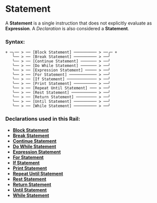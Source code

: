 
# Statement

A **Statement** is a single instruction that does
not explicitly evaluate as **Expression**.
A *Declaration* is also considered a **Statement**.

### Syntax:

    + ─╮── > ── [Block Statement] ────────── > ──╭─ +
       ╰── > ── [Break Statement] ────────── > ──╯
       ╰── > ── [Continue Statement] ─────── > ──╯
       ╰── > ── [Do While Statement] ─────── > ──╯
       ╰── > ── [Expression Statement] ───── > ──╯
       ╰── > ── [For Statement] ──────────── > ──╯
       ╰── > ── [If Statement] ───────────── > ──╯
       ╰── > ── [Print Statement] ────────── > ──╯
       ╰── > ── [Repeat Until Statement] ─── > ──╯
       ╰── > ── [Rest Statement] ─────────── > ──╯
       ╰── > ── [Return Statement] ───────── > ──╯
       ╰── > ── [Until Statement] ────────── > ──╯
       ╰── > ── [While Statement] ────────── > ──╯

### Declarations used in this Rail:

- [**Block Statement**](ST-Block.md)
- [**Break Statement**](ST-Break.md)
- [**Continue Statement**](ST-Continue.md)
- [**Do While Statement**](ST-Do-While.md)
- [**Expression Statement**](ST-Expression.md)
- [**For Statement**](RailRoads/ST-For.md)
- [**If Statement**](ST-If.md)
- [**Print Statement**](ST-Print.md)
- [**Repeat Until Statement**](ST-Repeat-Until.md)
- [**Rest Statement**](ST-Rest.md)
- [**Return Statement**](ST-Return.md)
- [**Until Statement**](ST-Until.md)
- [**While Statement**](ST-While.md)
